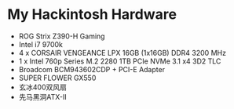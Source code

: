 # My Hackintosh Hardware

- ROG Strix Z390-H Gaming
- Intel i7 9700k
- 4 x CORSAIR VENGEANCE LPX 16GB (1x16GB) DDR4 3200 MHz
- 1 x Intel 760p Series M.2 2280 1TB PCIe NVMe 3.1 x4 3D2 TLC
- Broadcom BCM943602CDP + PCI-E Adapter
- SUPER FLOWER GX550
- 玄冰400双风扇
- 先马黑洞ATX-II

